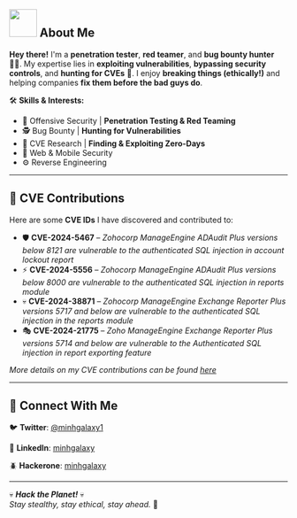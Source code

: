 ## <picture><img src = "https://github.com/7oSkaaa/7oSkaaa/blob/main/Images/about_me.gif?raw=true" width = 50px></picture> About Me

**Hey there!** I'm a **penetration tester**, **red teamer**, and **bug bounty hunter** 🕵️‍♂️. My expertise lies in **exploiting vulnerabilities**, **bypassing security controls**, and **hunting for CVEs** 🚀. I enjoy **breaking things (ethically!)** and helping companies **fix them before the bad guys do**.

🛠 **Skills & Interests:**
- 🎯 Offensive Security | **Penetration Testing & Red Teaming**
- 🕵️ Bug Bounty | **Hunting for Vulnerabilities**
- 🐞 CVE Research | **Finding & Exploiting Zero-Days**
- 🔐 Web & Mobile Security
- ⚙️ Reverse Engineering

---

## 🚀 CVE Contributions
Here are some **CVE IDs** I have discovered and contributed to:
- 🛡️ **CVE-2024-5467** – *Zohocorp ManageEngine ADAudit Plus versions below 8121 are vulnerable to the authenticated SQL injection in account lockout report*
- ⚡ **CVE-2024-5556** – *Zohocorp ManageEngine ADAudit Plus versions below 8000 are vulnerable to the authenticated SQL injection in reports module*
- 💀 **CVE-2024-38871** – *Zohocorp ManageEngine Exchange Reporter Plus versions 5717 and below are vulnerable to the authenticated SQL injection in the reports module*
- 🎭 **CVE-2024-21775** – *Zoho ManageEngine Exchange Reporter Plus versions 5714 and below are vulnerable to the Authenticated SQL injection in report exporting feature*

*More details on my CVE contributions can be found [here](https://github.com/minhgalaxy/cve)*

---

## 🔗 Connect With Me
🐦 **Twitter**: [@minhgalaxy1](https://x.com/minhgalaxy1)

🔗 **LinkedIn**: [minhgalaxy](https://www.linkedin.com/in/minhgalaxy/)

🪲 **Hackerone**: [minhgalaxy](https://hackerone.com/minhgalaxy)

---

💀 **_Hack the Planet!_** 💀  
*Stay stealthy, stay ethical, stay ahead.* 🚀  
